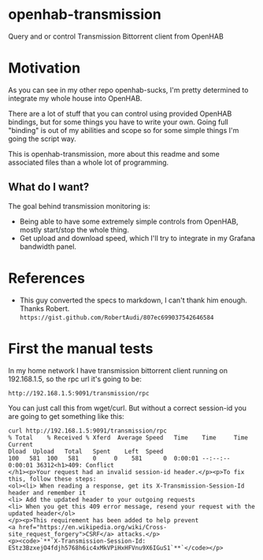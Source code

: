 # openhab-transmission
Query and or control Transmission Bittorrent client from OpenHAB

# Motivation

As you can see in my other repo openhab-sucks, I'm pretty determined to integrate my whole house into OpenHAB.

There are a lot of stuff that you can control using provided OpenHAB bindings, but for some things you have to write your own. Going full "binding" is out of my abilities and scope so for some simple things I'm going the script way.

This is openhab-transmission, more about this readme and some associated files than a whole lot of programming.

## What do I want?

The goal behind transmission monitoring is:

* Being able to have some extremely simple controls from OpenHAB, mostly start/stop the whole thing. 
* Get upload and download speed, which I'll try to integrate in my Grafana bandwidth panel.

# References

* This guy converted the specs to markdown, I can't thank him enough. Thanks Robert.
`https://gist.github.com/RobertAudi/807ec699037542646584`


# First the manual tests

In my home network I have transmission bittorrent client running on 192.168.1.5, so the rpc url it's going to be:

`http://192.168.1.5:9091/transmission/rpc`

You can just call this from wget/curl. But without a correct session-id you are going to get something like this:

```
curl http://192.168.1.5:9091/transmission/rpc
% Total    % Received % Xferd  Average Speed   Time    Time     Time  Current
Dload  Upload   Total   Spent    Left  Speed
100   581  100   581    0     0    581      0  0:00:01 --:--:--  0:00:01 36312<h1>409: Conflict
</h1><p>Your request had an invalid session-id header.</p><p>To fix this, follow these steps:
<ol><li> When reading a response, get its X-Transmission-Session-Id header and remember it
<li> Add the updated header to your outgoing requests
<li> When you get this 409 error message, resend your request with the updated header</ol>
</p><p>This requirement has been added to help prevent 
<a href="https://en.wikipedia.org/wiki/Cross-site_request_forgery">CSRF</a> attacks.</p>
<p><code>`**`X-Transmission-Session-Id: EStz3BzxejO4fdjh5768h6ic4xMkVPiHxHFVnu9X6IGuS1`**`</code></p>
```




